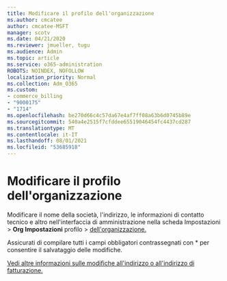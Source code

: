 ```yaml
---
title: Modificare il profilo dell'organizzazione
ms.author: cmcatee
author: cmcatee-MSFT
manager: scotv
ms.date: 04/21/2020
ms.reviewer: jmueller, tugu
ms.audience: Admin
ms.topic: article
ms.service: o365-administration
ROBOTS: NOINDEX, NOFOLLOW
localization_priority: Normal
ms.collection: Adm_O365
ms.custom:
- commerce_billing
- "9000175"
- "1714"
ms.openlocfilehash: be270d66c4c57da67e4af7ff08a63b6d0745b89e
ms.sourcegitcommit: 540a4e2515f7cfddee65519046454fc4437cd287
ms.translationtype: MT
ms.contentlocale: it-IT
ms.lasthandoff: 08/01/2021
ms.locfileid: "53685918"
---
```

# <a name="change-organization-profile"></a>Modificare il profilo dell'organizzazione

Modificare il nome della società, l'indirizzo, le informazioni di contatto tecnico e altro nell'interfaccia di amministrazione nella scheda Impostazioni  >  **Org Impostazioni** profilo  >  [dell'organizzazione.](https://admin.microsoft.com/AdminPortal/Home#/Settings/OrganizationProfile/:/Settings/L1/OrganizationInformation)

Assicurati di compilare tutti i campi obbligatori contrassegnati con * per consentire il salvataggio delle modifiche.

[Vedi altre informazioni sulle modifiche all'indirizzo o all'indirizzo di fatturazione.](/microsoft-365/admin/manage/change-address-contact-and-more)
